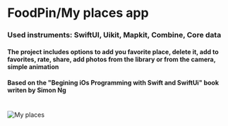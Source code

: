 # FoodPin/My places app
### Used instruments: SwiftUI, Uikit, Mapkit, Combine, Core data
#### The project includes options to add you favorite place, delete it, add to favorites, rate, share, add photos from the library or from the camera, simple animation
#### Based on the "Begining iOs Programming with Swift and SwiftUi" book writen by Simon Ng 
#
![My places](https://github.com/Artemaj9/FoodPin/assets/104516847/156cdc0c-2041-48a4-8216-01b64782025e)
